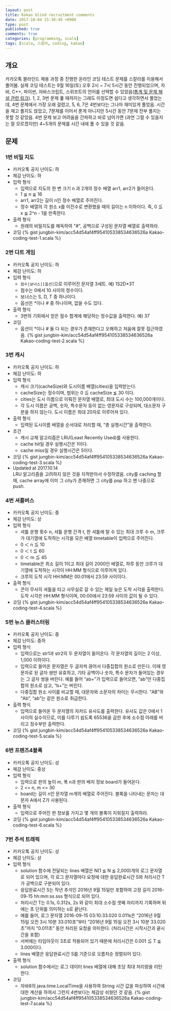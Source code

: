```yaml
---
layout: post
title: Kakao blind recruitment comments
date: 2017-10-04 15:30:49 +0900
type: post
published: true
comments: true
categories: [programming, scala]
tags: [scala, 스칼라, coding, kakao]
---
```


## 개요 
카카오톡 블라인드 채용 과정 중 진행한 온라인 코딩 테스트 문제를 스칼라를 이용해서 풀어봄.
실제 코딩 테스트는 9월 16일(토) 오후 2시 ~ 7시 5시간 동안 진행되었으며, 
자바, C++, 파이썬, 자바스크립트, 스위프트의 언어를 선택할 수 있었음([통계 및 문제 해설 관련 링크](http://tech.kakao.com/2017/09/27/kakao-blind-recruitment-round-1/)). 
1, 2, 3번 문제 풅 때까지는 그래도 이정도면 쉽다고 생각하면서 풀었는데, 
4번 문제에서 가장 오래 걸렸고, 5, 6, 7은 4번보다는 그나마 재미있게 풀었음.
시간을 재고 풀지도 않았고, 7문제를 이어서 푼게 아니지만 5시간 동안 7문제 전부 풀지는 못할 것 같았음.
4번 문제 보고 어려움을 간파하고 바로 넘어가면 (과연 그럴 수 있을지는 잘 모르겠지만) 
4~5개의 문제를 시간 내에 풀 수 있을 것 같음.

## 문제

### 1번 비밀 지도
- 카카오톡 공지 난이도: 하
- 체감 난이도: 하
- 입력 형식
    + 입력으로 지도의 한 변 크기 n 과 2개의 정수 배열 arr1, arr2가 들어온다.
    + 1 ≦ n ≦ 16
    + arr1, arr2는 길이 n인 정수 배열로 주어진다.
    + 정수 배열의 각 원소 x를 이진수로 변환했을 때의 길이는 n 이하이다. 즉, 0 ≦ x ≦ 2^n - 1을 만족한다.
- 출력 형식
    + 원래의 비밀지도를 해독하여 "#", 공백으로 구성된 문자열 배열로 출력하라.
- 코딩
{% gist jungbin-kim/acc54d54af4ff954105338534636526a Kakao-coding-test-1.scala %}

### 2번 다트 게임
- 카카오톡 공지 난이도: 하
- 체감 난이도: 하
- 입력 형식
    + `점수|보너스|[옵션]`으로 이루어진 문자열 3세트. 예) 1S2D*3T
    + 점수는 0에서 10 사이의 정수이다.
    + 보너스는 S, D, T 중 하나이다.
    + 옵선은 *이나 # 중 하나이며, 없을 수도 있다.
- 출력 형식
    + 3번의 기회에서 얻은 점수 합계에 해당하는 정수값을 출력한다. 예) 37
- 코딩
    + 옵션이 *이나 # 둘 다 되는 경우가 존재한다고 오해하고 처음에 잘못 접근하였음.
{% gist jungbin-kim/acc54d54af4ff954105338534636526a Kakao-coding-test-2.scala %}

### 3번 캐시
- 카카오톡 공지 난이도: 하
- 체감 난이도: 하
- 입력 형식
    + 캐시 크기(cacheSize)와 도시이름 배열(cities)을 입력받는다.
    + cacheSize는 정수이며, 범위는 0 ≦ cacheSize ≦ 30 이다.
    + cities는 도시 이름으로 이뤄진 문자열 배열로, 최대 도시 수는 100,000개이다.
    + 각 도시 이름은 공백, 숫자, 특수문자 등이 없는 영문자로 구성되며, 대소문자 구분을 하지 않는다. 도시 이름은 최대 20자로 이루어져 있다.
- 출력 형식
    + 입력된 도시이름 배열을 순서대로 처리할 때, “총 실행시간”을 출력한다.
- 조건
    + 캐시 교체 알고리즘은 LRU(Least Recently Used)를 사용한다.
    + cache hit일 경우 실행시간은 1이다.
    + cache miss일 경우 실행시간은 5이다.
- 코딩
{% gist jungbin-kim/acc54d54af4ff954105338534636526a Kakao-coding-test-3.scala %}
- Updated at 2017.10.14 <br />
LRU 알고리즘을 고려하지 않은 것을 지적받아서 수정하였음. 
city를 caching 할 때, cache array에 이미 그 city가 존재하면 그 city를 pop 하고 맨 나중으로 push.   

### 4번 셔틀버스
- 카카오톡 공지 난이도: 중
- 체감 난이도: 상
- 입력 형식
    + 셔틀 운행 횟수 n, 셔틀 운행 간격 t, 한 셔틀에 탈 수 있는 최대 크루 수 m, 크루가 대기열에 도착하는 시각을 모은 배열 timetable이 입력으로 주어진다.
    + 0 ＜ n ≦ 10
    + 0 ＜ t ≦ 60
    + 0 ＜ m ≦ 45
    + timetable은 최소 길이 1이고 최대 길이 2000인 배열로, 하루 동안 크루가 대기열에 도착하는 시각이 HH:MM 형식으로 이루어져 있다.
    + 크루의 도착 시각 HH:MM은 00:01에서 23:59 사이이다.
- 출력 형식
    + 콘이 무사히 셔틀을 타고 사무실로 갈 수 있는 제일 늦은 도착 시각을 출력한다. 도착 시각은 HH:MM 형식이며, 00:00에서 23:59 사이의 값이 될 수 있다.
- 코딩
{% gist jungbin-kim/acc54d54af4ff954105338534636526a Kakao-coding-test-4.scala %}

### 5번 뉴스 클러스터링
- 카카오톡 공지 난이도: 중
- 체감 난이도: 중하
- 입력 형식
    + 입력으로는 str1과 str2의 두 문자열이 들어온다. 각 문자열의 길이는 2 이상, 1,000 이하이다.
    + 입력으로 들어온 문자열은 두 글자씩 끊어서 다중집합의 원소로 만든다. 이때 영문자로 된 글자 쌍만 유효하고, 기타 공백이나 숫자, 특수 문자가 들어있는 경우는 그 글자 쌍을 버린다. 예를 들어 “ab+”가 입력으로 들어오면, “ab”만 다중집합의 원소로 삼고, “b+”는 버린다.
    + 다중집합 원소 사이를 비교할 때, 대문자와 소문자의 차이는 무시한다. “AB”와 “Ab”, “ab”는 같은 원소로 취급한다.
- 출력 형식
    + 입력으로 들어온 두 문자열의 자카드 유사도를 출력한다. 유사도 값은 0에서 1 사이의 실수이므로, 이를 다루기 쉽도록 65536을 곱한 후에 소수점 아래를 버리고 정수부만 출력한다.
- 코딩
{% gist jungbin-kim/acc54d54af4ff954105338534636526a Kakao-coding-test-5.scala %}

### 6번 프렌즈4블록
- 카카오톡 공지 난이도: 상
- 체감 난이도: 중상
- 입력 형식
    + 입력으로 판의 높이 m, 폭 n과 판의 배치 정보 board가 들어온다.
    + 2 <= n, m <= 30
    + board는 길이 n인 문자열 m개의 배열로 주어진다. 블록을 나타내는 문자는 대문자 A에서 Z가 사용된다.
- 출력 형식
    + 입력으로 주어진 판 정보를 가지고 몇 개의 블록이 지워질지 출력하라.
- 코딩
{% gist jungbin-kim/acc54d54af4ff954105338534636526a Kakao-coding-test-6.scala %}

### 7번 추석 트래픽
- 카카오톡 공지 난이도: 상
- 체감 난이도: 상
- 입력 형식
    + solution 함수에 전달되는 lines 배열은 N(1 ≦ N ≦ 2,000)개의 로그 문자열로 되어 있으며, 각 로그 문자열마다 요청에 대한 응답완료시간 S와 처리시간 T가 공백으로 구분되어 있다.
    + 응답완료시간 S는 작년 추석인 2016년 9월 15일만 포함하여 고정 길이 2016-09-15 hh:mm:ss.sss 형식으로 되어 있다.
    + 처리시간 T는 0.1s, 0.312s, 2s 와 같이 최대 소수점 셋째 자리까지 기록하며 뒤에는 초 단위를 의미하는 s로 끝난다.
    + 예를 들어, 로그 문자열 2016-09-15 03:10:33.020 0.011s은 “2016년 9월 15일 오전 3시 10분 33.010초”부터 “2016년 9월 15일 오전 3시 10분 33.020초”까지 “0.011초” 동안 처리된 요청을 의미한다. (처리시간은 시작시간과 끝시간을 포함)
    + 서버에는 타임아웃이 3초로 적용되어 있기 때문에 처리시간은 0.001 ≦ T ≦ 3.000이다.
    + lines 배열은 응답완료시간 S를 기준으로 오름차순 정렬되어 있다.
- 출력 형식
    + solution 함수에서는 로그 데이터 lines 배열에 대해 초당 최대 처리량을 리턴한다.
- 코딩
    + 자바8의 java.time.LocalTime을 사용하여 String 시간 값을 파싱하여 시간에 대한 계산을 하여서 그런지 4번보다는 체감상 쉬웠던 것 같음.
{% gist jungbin-kim/acc54d54af4ff954105338534636526a Kakao-coding-test-7.scala %}

